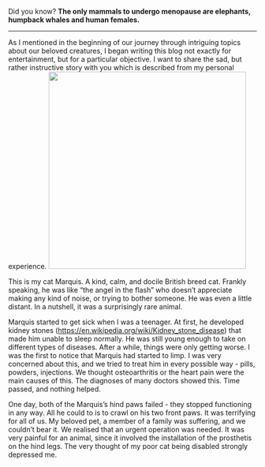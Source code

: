 Did you know? **The only mammals to undergo menopause are elephants, humpback whales and human females.**

<hr>
As I mentioned in the beginning of our journey through intriguing topics about our beloved creatures, I began writing this blog not exactly for entertainment, but for a particular objective.
I want to share the sad, but rather instructive story with you which is described from my personal experience.

<!-- ![Marquis](images_of_animals/72624bed05980839ab5831e77b30d4bf84fbbb36819b1bfe5cc312cf973e916d.png) -->
<img src="images_of_animals/DSC03001.JPG" width="400">


This is my cat Marquis. A kind, calm, and docile British breed cat. Frankly speaking, he was like “the angel in the flash” who doesn’t appreciate making any kind of noise, or trying to bother someone. He was even a little distant. In a nutshell, it was a surprisingly rare animal.

Marquis started to get sick when I was a teenager. At first, he developed kidney stones (https://en.wikipedia.org/wiki/Kidney_stone_disease) that made him unable to sleep normally. He was still young enough to take on different types of diseases. After a while, things were only getting worse.
I was the first to notice that Marquis had started to limp. I was very concerned about this, and we tried to treat him in every possible way - pills, powders, injections. We thought osteoarthritis or the heart pain were the main causes of this. The diagnoses of many doctors showed this. Time passed, and nothing helped. 

One day, both of the Marquis’s hind paws failed - they stopped 
functioning in any way. All he could to is to crawl on his two front paws. It was terrifying for all of us. My beloved pet, a member of a family was suffering, and we couldn’t bear it. We realised that an urgent operation was needed. It was very painful for an animal, since it involved the installation of the prosthetis on the hind legs. The very thought of my poor cat being disabled strongly depressed me. 